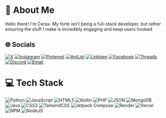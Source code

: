 # 💫 About Me
Hello there! I'm Cerax. My forte isn't being a full-stack developer, but rather ensuring the stuff I make is incredibly engaging and keep users hooked.

## 🌐 Socials
[![X](https://img.shields.io/badge/X-%23000000.svg?logo=X&logoColor=white)](https://x.com/xspaze)
[![Instagram](https://img.shields.io/badge/Instagram-%23E4405F.svg?logo=Instagram&logoColor=white)](https://instagram.com/sehraks)
[![Pinterest](https://img.shields.io/badge/Pinterest-%23E60023.svg?logo=Pinterest&logoColor=white)](https://www.pinterest.com/sehraks)
[![AniList](https://img.shields.io/badge/AniList-02A9FF?logo=anilist&logoColor=white)](https://anilist.co/user/zackyne)
[![Linktree](https://img.shields.io/badge/Linktree-1de9b6?logo=linktree&logoColor=white)](https://linktr.ee/sehraks)
[![Facebook](https://img.shields.io/badge/Facebook-%231877F2.svg?logo=Facebook&logoColor=white)](https://facebook.com/solmundr) [![Threads](https://img.shields.io/badge/Threads-000000?logo=threads&logoColor=white)](https://www.threads.net/@cspaze) [![Discord](https://img.shields.io/badge/Discord-%235865F2.svg?logo=discord&logoColor=white)](https://discord.com/users/951622025338) [![Email](https://img.shields.io/badge/Email-D14836?logo=gmail&logoColor=white)](mailto:sehraks@outlook.com)

# 💻 Tech Stack
![Python](https://img.shields.io/badge/python-3670A0?style=for-the-badge&logo=python&logoColor=ffdd54) ![JavaScript](https://img.shields.io/badge/javascript-%23323330.svg?style=for-the-badge&logo=javascript&logoColor=%23F7DF1E) ![HTML5](https://img.shields.io/badge/html5-%23E34F26.svg?style=for-the-badge&logo=html5&logoColor=white) ![Kotlin](https://img.shields.io/badge/kotlin-%237F52FF.svg?style=for-the-badge&logo=kotlin&logoColor=white) ![PHP](https://img.shields.io/badge/php-%23777BB4.svg?style=for-the-badge&logo=php&logoColor=white) ![JSON](https://img.shields.io/badge/json-5E5C5C?style=for-the-badge&logo=json&logoColor=white) ![MongoDB](https://img.shields.io/badge/MongoDB-%234ea94b.svg?style=for-the-badge&logo=mongodb&logoColor=white) ![Java](https://img.shields.io/badge/java-%23ED8B00.svg?style=for-the-badge&logo=coffeescript&logoColor=white) ![CSS3](https://img.shields.io/badge/css3-%231572B6.svg?style=for-the-badge&logo=css&logoColor=white) ![TailwindCSS](https://img.shields.io/badge/tailwindcss-%2338B2AC.svg?style=for-the-badge&logo=tailwind-css&logoColor=white) ![Jetpack Compose](https://img.shields.io/badge/Jetpack_Compose-4285F4?style=for-the-badge&logo=jetpackcompose&logoColor=white) ![Render](https://img.shields.io/badge/Render-%46E3B7.svg?style=for-the-badge&logo=render&logoColor=white) ![Vercel](https://img.shields.io/badge/vercel-%23000000.svg?style=for-the-badge&logo=vercel&logoColor=white) ![NPM](https://img.shields.io/badge/NPM-%23CB3837.svg?style=for-the-badge&logo=npm&logoColor=white) ![NodeJS](https://img.shields.io/badge/node.js-6DA55F?style=for-the-badge&logo=node.js&logoColor=white)
